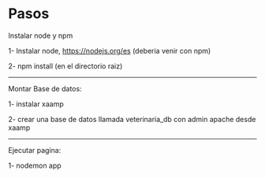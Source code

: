 # Pasos

Instalar node y npm

1- Instalar node,  https://nodejs.org/es (deberia venir con npm)

2- npm install  (en el directorio raiz)

___________________

Montar Base de datos:

1- instalar xaamp

2- crear una base de datos llamada veterinaria_db con admin apache desde xaamp

___________________

Ejecutar pagina:

1- nodemon app
